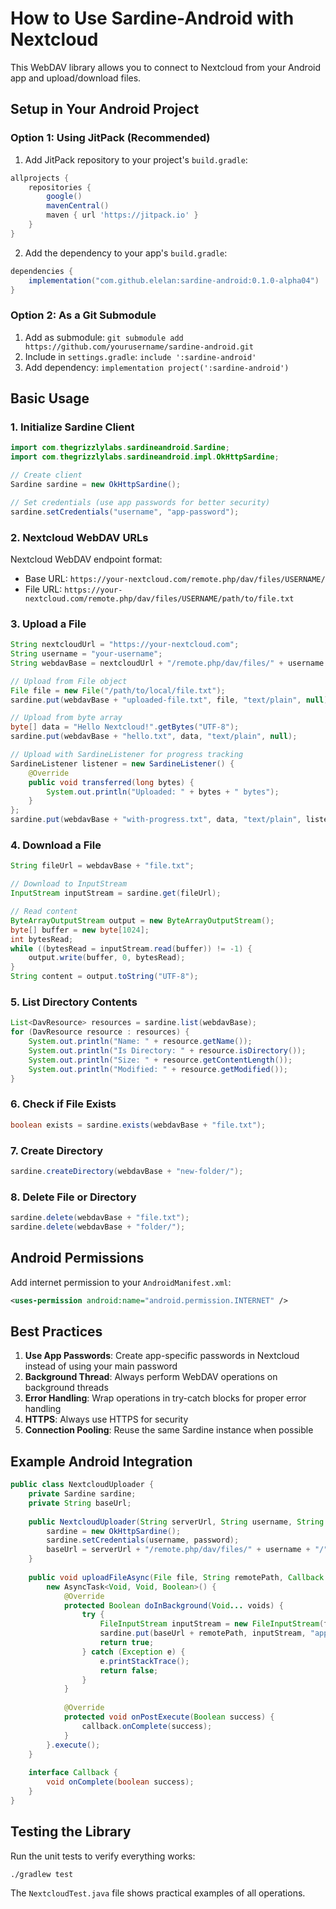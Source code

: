 # How to Use Sardine-Android with Nextcloud

This WebDAV library allows you to connect to Nextcloud from your Android app and upload/download files.

## Setup in Your Android Project

### Option 1: Using JitPack (Recommended)

1. Add JitPack repository to your project's `build.gradle`:
```gradle
allprojects {
    repositories {
        google()
        mavenCentral()
        maven { url 'https://jitpack.io' }
    }
}
```

2. Add the dependency to your app's `build.gradle`:
```gradle
dependencies {
    implementation("com.github.elelan:sardine-android:0.1.0-alpha04")
}
```

### Option 2: As a Git Submodule

1. Add as submodule: `git submodule add https://github.com/yourusername/sardine-android.git`
2. Include in `settings.gradle`: `include ':sardine-android'`
3. Add dependency: `implementation project(':sardine-android')`

## Basic Usage

### 1. Initialize Sardine Client

```java
import com.thegrizzlylabs.sardineandroid.Sardine;
import com.thegrizzlylabs.sardineandroid.impl.OkHttpSardine;

// Create client
Sardine sardine = new OkHttpSardine();

// Set credentials (use app passwords for better security)
sardine.setCredentials("username", "app-password");
```

### 2. Nextcloud WebDAV URLs

Nextcloud WebDAV endpoint format:
- Base URL: `https://your-nextcloud.com/remote.php/dav/files/USERNAME/`
- File URL: `https://your-nextcloud.com/remote.php/dav/files/USERNAME/path/to/file.txt`

### 3. Upload a File

```java
String nextcloudUrl = "https://your-nextcloud.com";
String username = "your-username";
String webdavBase = nextcloudUrl + "/remote.php/dav/files/" + username + "/";

// Upload from File object
File file = new File("/path/to/local/file.txt");
sardine.put(webdavBase + "uploaded-file.txt", file, "text/plain", null);

// Upload from byte array
byte[] data = "Hello Nextcloud!".getBytes("UTF-8");
sardine.put(webdavBase + "hello.txt", data, "text/plain", null);

// Upload with SardineListener for progress tracking
SardineListener listener = new SardineListener() {
    @Override
    public void transferred(long bytes) {
        System.out.println("Uploaded: " + bytes + " bytes");
    }
};
sardine.put(webdavBase + "with-progress.txt", data, "text/plain", listener);
```

### 4. Download a File

```java
String fileUrl = webdavBase + "file.txt";

// Download to InputStream
InputStream inputStream = sardine.get(fileUrl);

// Read content
ByteArrayOutputStream output = new ByteArrayOutputStream();
byte[] buffer = new byte[1024];
int bytesRead;
while ((bytesRead = inputStream.read(buffer)) != -1) {
    output.write(buffer, 0, bytesRead);
}
String content = output.toString("UTF-8");
```

### 5. List Directory Contents

```java
List<DavResource> resources = sardine.list(webdavBase);
for (DavResource resource : resources) {
    System.out.println("Name: " + resource.getName());
    System.out.println("Is Directory: " + resource.isDirectory());
    System.out.println("Size: " + resource.getContentLength());
    System.out.println("Modified: " + resource.getModified());
}
```

### 6. Check if File Exists

```java
boolean exists = sardine.exists(webdavBase + "file.txt");
```

### 7. Create Directory

```java
sardine.createDirectory(webdavBase + "new-folder/");
```

### 8. Delete File or Directory

```java
sardine.delete(webdavBase + "file.txt");
sardine.delete(webdavBase + "folder/");
```

## Android Permissions

Add internet permission to your `AndroidManifest.xml`:

```xml
<uses-permission android:name="android.permission.INTERNET" />
```

## Best Practices

1. **Use App Passwords**: Create app-specific passwords in Nextcloud instead of using your main password
2. **Background Thread**: Always perform WebDAV operations on background threads
3. **Error Handling**: Wrap operations in try-catch blocks for proper error handling
4. **HTTPS**: Always use HTTPS for security
5. **Connection Pooling**: Reuse the same Sardine instance when possible

## Example Android Integration

```java
public class NextcloudUploader {
    private Sardine sardine;
    private String baseUrl;
    
    public NextcloudUploader(String serverUrl, String username, String password) {
        sardine = new OkHttpSardine();
        sardine.setCredentials(username, password);
        baseUrl = serverUrl + "/remote.php/dav/files/" + username + "/";
    }
    
    public void uploadFileAsync(File file, String remotePath, Callback callback) {
        new AsyncTask<Void, Void, Boolean>() {
            @Override
            protected Boolean doInBackground(Void... voids) {
                try {
                    FileInputStream inputStream = new FileInputStream(file);
                    sardine.put(baseUrl + remotePath, inputStream, "application/octet-stream");
                    return true;
                } catch (Exception e) {
                    e.printStackTrace();
                    return false;
                }
            }
            
            @Override
            protected void onPostExecute(Boolean success) {
                callback.onComplete(success);
            }
        }.execute();
    }
    
    interface Callback {
        void onComplete(boolean success);
    }
}
```

## Testing the Library

Run the unit tests to verify everything works:
```bash
./gradlew test
```

The `NextcloudTest.java` file shows practical examples of all operations.
